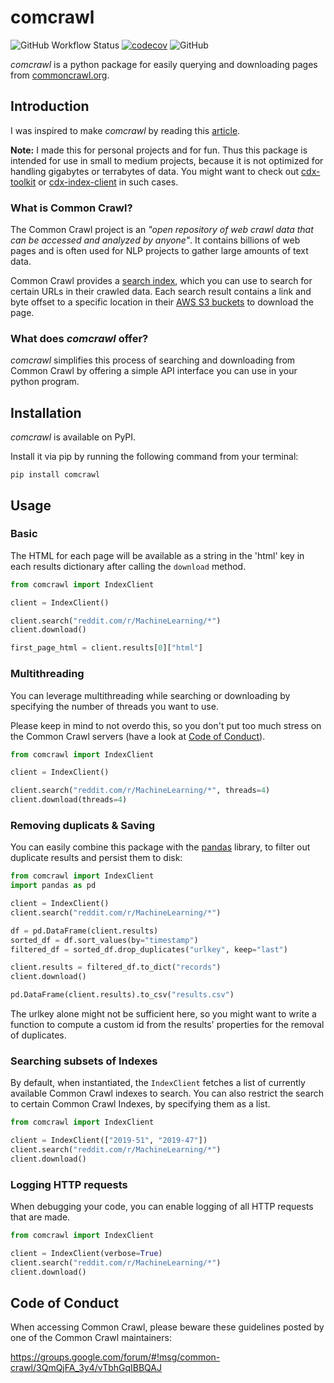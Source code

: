 # comcrawl

![GitHub Workflow Status](https://img.shields.io/github/workflow/status/michaelharms/comcrawl/CI)
[![codecov](https://codecov.io/gh/michaelharms/comcrawl/branch/master/graph/badge.svg?token=FEw4KEcpRm)](https://codecov.io/gh/michaelharms/comcrawl)
![GitHub](https://img.shields.io/github/license/michaelharms/comcrawl)

_comcrawl_ is a python package for easily querying and downloading pages from [commoncrawl.org](https://commoncrawl.org).

## Introduction

I was inspired to make _comcrawl_ by reading this [article](https://www.bellingcat.com/resources/2015/08/13/using-python-to-mine-common-crawl/).

**Note:** I made this for personal projects and for fun. Thus this package is intended for use in small to medium projects, because it is not optimized for handling gigabytes or terrabytes of data. You might want to check out [cdx-toolkit](https://pypi.org/project/cdx-toolkit/) or [cdx-index-client](https://github.com/ikreymer/cdx-index-client) in such cases.

### What is Common Crawl?

The Common Crawl project is an _"open repository of web crawl data that can be accessed and analyzed by anyone"_.
It contains billions of web pages and is often used for NLP projects to gather large amounts of text data.

Common Crawl provides a [search index](https://index.commoncrawl.org), which you can use to search for certain URLs in their crawled data.
Each search result contains a link and byte offset to a specific location in their [AWS S3 buckets](https://commoncrawl.s3.amazonaws.com/cc-index/collections/index.html) to download the page.

### What does _comcrawl_ offer?

_comcrawl_ simplifies this process of searching and downloading from Common Crawl by offering a simple API interface you can use in your python program.

## Installation

_comcrawl_ is available on PyPI.

Install it via pip by running the following command from your terminal:

```
pip install comcrawl
```

## Usage

### Basic

The HTML for each page will be available as a string in the 'html' key in each results dictionary after calling the `download` method.

```python
from comcrawl import IndexClient

client = IndexClient()

client.search("reddit.com/r/MachineLearning/*")
client.download()

first_page_html = client.results[0]["html"]
```

### Multithreading

You can leverage multithreading while searching or downloading by specifying the number of threads you want to use.

Please keep in mind to not overdo this, so you don't put too much stress on the Common Crawl servers (have a look at [Code of Conduct](#code-of-conduct)).

```python
from comcrawl import IndexClient

client = IndexClient()

client.search("reddit.com/r/MachineLearning/*", threads=4)
client.download(threads=4)
```

### Removing duplicats & Saving

You can easily combine this package with the [pandas](https://github.com/pandas-dev/pandas) library, to filter out duplicate results and persist them to disk:

```python
from comcrawl import IndexClient
import pandas as pd

client = IndexClient()
client.search("reddit.com/r/MachineLearning/*")

df = pd.DataFrame(client.results)
sorted_df = df.sort_values(by="timestamp")
filtered_df = sorted_df.drop_duplicates("urlkey", keep="last")

client.results = filtered_df.to_dict("records")
client.download()

pd.DataFrame(client.results).to_csv("results.csv")
```

The urlkey alone might not be sufficient here, so you might want to write a function to compute a custom id from the results' properties for the removal of duplicates.

### Searching subsets of Indexes

By default, when instantiated, the `IndexClient` fetches a list of currently available Common Crawl indexes to search. You can also restrict the search to certain Common Crawl Indexes, by specifying them as a list.

```python
from comcrawl import IndexClient

client = IndexClient(["2019-51", "2019-47"])
client.search("reddit.com/r/MachineLearning/*")
client.download()
```

### Logging HTTP requests

When debugging your code, you can enable logging of all HTTP requests that are made.

```python
from comcrawl import IndexClient

client = IndexClient(verbose=True)
client.search("reddit.com/r/MachineLearning/*")
client.download()
```

## Code of Conduct

When accessing Common Crawl, please beware these guidelines posted by one of the Common Crawl maintainers:

https://groups.google.com/forum/#!msg/common-crawl/3QmQjFA_3y4/vTbhGqIBBQAJ

